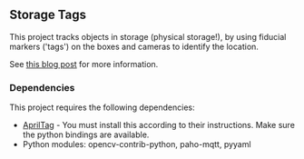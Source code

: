 ## Storage Tags
This project tracks objects in storage (physical storage!), by using fiducial markers ('tags') on the boxes and cameras to identify the location.

See [this blog post](https://www.apalrd.net/projects/2021/storage_tracker/) for more information.

### Dependencies
This project requires the following dependencies:
* [AprilTag](https://github.com/aprilrobotics/apriltag) - You must install this according to their instructions. Make sure the python bindings are available. 
* Python modules: opencv-contrib-python, paho-mqtt, pyyaml